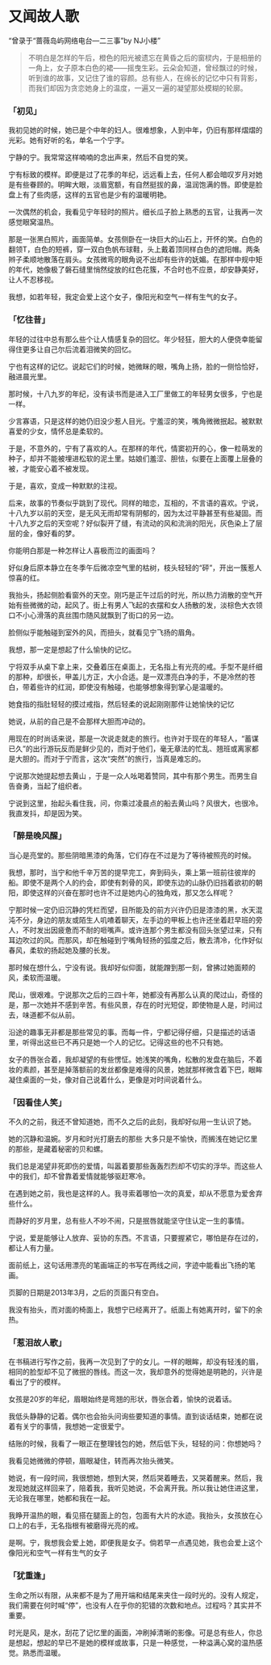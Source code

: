 # 又闻故人歌



“曾录于“蔷薇岛屿网络电台—二三事”by NJ小楼”



> 不明白是怎样的午后，橙色的阳光被遗忘在黄昏之后的窗棂内，于是相册的一角上，女子原本白色的裙——摇曳生彩。云朵会知道，曾经飘过的时候，听到谁的故事，又记住了谁的容颜。总有些人，在绵长的记忆中只有背影，而我们却因为贪恋她身上的温度，一遍又一遍的凝望那处模糊的轮廓。



### **「初见」**

我初见她的时候，她已是个中年的妇人。很难想象，人到中年，仍旧有那样熠熠的光彩。她有好听的名，单名一个宁字。

宁静的宁。我常常这样喃喃的念出声来，然后不自觉的笑。

宁有标致的模样。即便是过了花季的年纪，远远看上去，任何人都会暗叹岁月对她是有些眷顾的。明眸大眼，淡眉宽额，有自然挺拔的鼻，温润饱满的唇。即使是脸盘上有了些肉感，这样的五官也是少有的温暖明艳。

一次偶然的机会，我看见宁年轻时的照片。细长瓜子脸上熟悉的五官，让我再一次感觉眼窝温热。

那是一张黑白照片，画面简单。女孩侧卧在一块巨大的山石上，开怀的笑。白色的翻领T，白色的短裤，穿一双白色帆布球鞋，头上戴着顶同样白色的遮阳帽。两条辫子柔顺地散落在肩头。女孩微弯的眼角说不出却有些许的妩媚。在那样中规中矩的年代，她像极了磐石缝里悄然绽放的红色花簇，不合时也不应景，却安静美好，让人不忍移视。

我想，如若年轻，我定会爱上这个女子，像阳光和空气一样有生气的女子。



### **「忆往昔」**

年轻的过往中总有那么些个让人情感复杂的回忆。年少轻狂，胆大的人便侥幸能留得住更多让自己尔后流着泪微笑的回忆。

宁也有这样的记忆。说起它们的时候，她微眯的眼，嘴角上扬，脸的一侧恰恰好，融进晨光里。

那时候，十八九岁的年纪，没有读书而是进入工厂里做工的年轻男女很多，宁也是一样。

少言寡语，只是这样的她仍旧没少惹人目光。宁羞涩的笑，嘴角微微抿起。被默默喜爱的少女，情怀总是柔软的。

于是，不意外的，宁有了喜欢的人。在那样的年代，情窦初开的心，像一粒萌发的种子，却并不能被埋进松软的泥土里。姑娘们羞涩、胆怯，似要在上面覆上层叠的被，才能安心着不被发现。

于是，喜欢，变成一种默默的注视。

后来，故事的节奏似乎跳到了现代。同样的暗恋，互相的，不言语的喜欢。宁说，十八九岁以前的天空，是无风无雨却常有阴郁的，因为太过平静甚至有些凝固。而十八九岁之后的天空呢？好似裂开了缝，有流动的风和流淌的阳光，灰色染上了层层的金，像好看的梦。



你能明白那是一种怎样让人喜极而泣的画面吗？

好似身后原本静立在冬季午后微凉空气里的枯树，枝头轻轻的“砰”，开出一簇惹人惊喜的红。

我抬头，扬起侧脸看窗外的天空。刚巧是正午过后的时光，所以热力消散的空气开始有些微微的动，起风了。街上有男人飞起的衣摆和女人扬散的发，淡棕色大衣领口不小心滑落的真丝围巾随风就飘到了街口的另一边。

脸侧似乎能触碰到室外的风，而扭头，就看见宁飞扬的眉角。

我想，那一定是想起了什么愉快的记忆。

宁将双手从桌下拿上来，交叠着压在桌面上，无名指上有光亮的戒。手型不是纤细的那种，却很长，甲盖儿方正，大小合适。是一双漂亮白净的手，不是冷然的苍白，带着些许的红润，即使没有触碰，也能够想象得到掌心是温暖的。

她食指的指肚轻轻的摸过戒指，然后轻柔的说起刚刚那件让她愉快的记忆

她说，从前的自己是不会那样大胆而冲动的。

用现在的时尚话来说，那是一次说走就走的旅行。也许对于现在的年轻人，“蓄谋已久”的出行游玩反而是鲜少见的，而对于他们，毫无章法的忙乱、翘班或离家都是大胆的。而对于宁而言，这次“突然”的旅行，当真是难忘的。

宁说那次她提起想去黄山 ，于是一众人吆喝着赞同，其中有那个男生。而男生自告奋勇，当起了组织者。

宁说到这里，抬起头看住我，问，你乘过凌晨点的船去黄山吗？风很大，也很冷。我直发抖，却是因为笑。



### **「醉是晚风醒」**

当心是亮堂的。那些阴暗黑漆的角落，它们存在不过是为了等待被照亮的时候。

我想，那时，当宁和他千辛万苦的提早完工，奔到码头，乘上第一班前往彼岸的船。即使不是两个人的约会，即使有刺骨的风，即使东边的山脉仍旧挡着欲初的朝阳，即使这样的兴奋在那时也许不过是她内心的独角戏，那又怎么样呢？

宁那时候一定仍旧沉静的凭栏而望，目所能及的前方兴许仍旧是漆漆的黑，水天混沌不分，身边的朋友或陌生人叽喳着聊天，左手边的甲板上也许还坐着赶早班的旁人，不时发出因疲惫而不耐的咂嘴声。或许连那个男生都没有回头张望过来，只有耳边吹过的风。而那风，却在触碰到宁嘴角轻扬的弧度之后，散去清冷，化作好似春风，柔软的扬起她及腰的长发。

那时候在想什么，宁没有说。我却好似仰面，就能蹭到那一刻，曾拂过她面颊的风，柔软而温暖。

爬山，很艰难。宁说那次之后的三四十年，她都没有再那么认真的爬过山，奇怪的是，那一次她并不感到辛苦。有些风景，存在的时光短促，即使物是人是，时间过去，味道都不似从前。

沿途的趣事无非都是那些常见的事。而每一件，宁都记得仔细，只是描述的话语里，听得出这些已不再只是她一个人的记忆。记得这些的也不只有她。

女子的唇张合着，我却凝望的有些愣怔。她浅笑的嘴角，松散的发盘在脑后，不着妆的素颜，甚至是掉落额前的发丝都像是难得的风景，她就那样微含着下巴，眼眸凝住桌面的一处，像对自己说着什么，更像是对时间说着什么。



### **「因看佳人笑」**

不久的之前，我还不曾知道她，而不久之后的此刻，我却好似用一生认识了她。

她的沉静和温婉。岁月和时光打磨去的那些 大多只是不愉快，而搁浅在她记忆里的那些，是藏着秘密的贝和螺。



我们总是渴望非死即伤的爱情，叫嚣着要那些轰轰烈烈却不切实的浮华。而这些人中的我们，却不曾靠着爱情就能够驱赶寒冷。

在遇到她之前，我也是这样的人。我寻索着哪怕一次的真爱，却从不愿意为爱舍弃些什么。

而静好的岁月里，总有些人不吵不闹，只是抿唇就能坚守住认定一生的事情。

宁说，爱是能够让人放弃、妥协的东西。不言语，只要握紧它，哪怕是存在过的，都让人有力量。

面前纸上，这句话用漂亮的笔画端正的书写在两线之间，字迹中能看出飞扬的笔画。

页脚的日期是2013年3月，之后的页面只有空白。

我没有抬头，而对面的椅面上，我想宁已经离开了。纸面上有她离开时，留下的余热。



### **「惹泪故人歌」**

在书稿进行写作之前，我再一次见到了宁的女儿。一样的眼眸，却没有轻浅的眉，相同的脸型却不见了微抿的唇线。而这一次，我却意外的觉得她是明艳的，兴许是看出了宁的模样。

女孩是20岁的年纪，眉眼始终是弯翘的形状，唇张合着，愉快的说着话。

我低头静静的记着。偶尔也会抬头问询些要知道的事情。直到谈话结束，她都在说着有关宁的事情，我想她一定很爱宁。

结账的时候，我看了一眼正在整理钱包的她，然后低下头，轻轻的问：你想她吗？

我看见她微微的停顿，眉眼凝住，转而再次抬头微笑。

她说，有一段时间，我很想她，想到大哭，然后哭着睡去，又哭着醒来。然后，我发现她就这样回来了，陪着我，我听见她说，不会离开我。所以我让她住进这里，无论我在哪里，她都和我在一起。

我睁开温热的眼，看见搭在腿面上的包，包面有大片的水迹。我抬头，女孩放在心口上的右手，无名指根有被磨得光亮的戒。

是啊。宁，我想我会爱上她，即便我是女子。倘若早一点遇见她，我也会爱上这个像阳光和空气一样有生气的女子



### **「犹重逢」**

生命之所以有限，从来都不是为了用开端和结尾来夹住一段时光的。没有人规定，我们需要在何时喊“停”，也没有人在乎你的犯错的次数和地点。过程吗？其实并不重要。

时光是风，是水，刮花了记忆里的画面，冲刷掉清晰的影像。可是总有些人，你总是想起，想起的早已不是她的模样或故事，只是一种感觉，一种溢满心窝的温热感觉。熟悉而温暖。